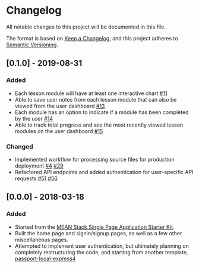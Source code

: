 # Changelog

All notable changes to this project will be documented in this file.

The format is based on [Keep a Changelog](https://keepachangelog.com/en/1.0.0/),
and this project adheres to [Semantic Versioning](https://semver.org/spec/v2.0.0.html).

## [0.1.0] - 2019-08-31
### Added
- Each lesson module will have at least one interactive chart [#11](https://github.com/LeNPaul/physics-in-motion/issues/11)
- Able to save user notes from each lesson module that can also be viewed from the user dashboard [#13](https://github.com/LeNPaul/physics-in-motion/issues/13)
- Each module has an option to indicate if a module has been completed by the user [#14](https://github.com/LeNPaul/physics-in-motion/issues/14)
- Able to track total progress and see the most recently viewed lesson modules on the user dashboard [#15](https://github.com/LeNPaul/physics-in-motion/issues/15)
### Changed
- Implemented workflow for processing source files for production deployment [#4](https://github.com/LeNPaul/physics-in-motion/issues/4) [#29](https://github.com/LeNPaul/physics-in-motion/issues/29)
- Refactored API endpoints and added authentication for user-specific API requests [#51](https://github.com/LeNPaul/physics-in-motion/issues/51) [#56](https://github.com/LeNPaul/physics-in-motion/issues/56)

## [0.0.0] - 2018-03-18
### Added
- Started from the [MEAN Stack Single Page Application Starter Kit](https://github.com/scotch-io/starter-node-angular).
- Built the home page and signin/signup pages, as well as a few other miscellaneous pages.
- Attempted to implement user authentication, but ultimately planning on completely restructuring the code, and starting from another template, [passport-local-express4](https://github.com/mjhea0/passport-local-express4)
